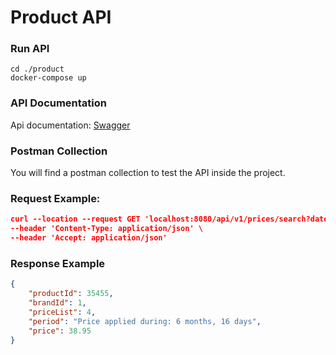 # Product API

### Run API

```
cd ./product
docker-compose up
```

### API Documentation

Api documentation: [Swagger](http://localhost:8080/swagger-ui/index.html?configUrl=/v3/api-docs/swagger-config)

### Postman Collection

You will find a postman collection to test the API inside the project.

### Request Example:

```json
curl --location --request GET 'localhost:8080/api/v1/prices/search?date=2020-06-16-21.00.00&product=35455&brand=1' \
--header 'Content-Type: application/json' \
--header 'Accept: application/json'
```

### Response Example

```json
{
    "productId": 35455,
    "brandId": 1,
    "priceList": 4,
    "period": "Price applied during: 6 months, 16 days",
    "price": 38.95
}
```

